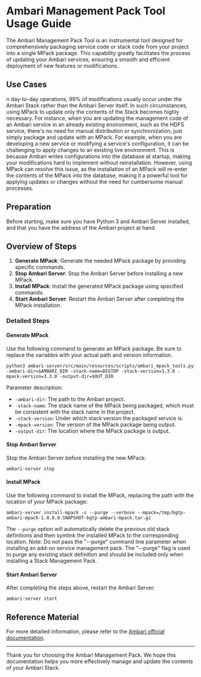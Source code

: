 <!---
   Licensed to the Apache Software Foundation (ASF) under one or more
   contributor license agreements.  See the NOTICE file distributed with
   this work for additional information regarding copyright ownership.
   The ASF licenses this file to You under the Apache License, Version 2.0
   (the "License"); you may not use this file except in compliance with
   the License.  You may obtain a copy of the License at

       http://www.apache.org/licenses/LICENSE-2.0

   Unless required by applicable law or agreed to in writing, software
   distributed under the License is distributed on an "AS IS" BASIS,
   WITHOUT WARRANTIES OR CONDITIONS OF ANY KIND, either express or implied.
   See the License for the specific language governing permissions and
   limitations under the License.
--->
# Ambari Management Pack Tool  Usage Guide

The Ambari Management Pack Tool is an instrumental tool designed for comprehensively packaging service code or stack code from your project into a single MPack package. This capability greatly facilitates the process of updating your Ambari services, ensuring a smooth and efficient deployment of new features or modifications.

## Use Cases
n day-to-day operations, 99% of modifications usually occur under the Ambari Stack rather than the Ambari Server itself. In such circumstances, using MPack to update only the contents of the Stack becomes highly necessary. For instance, when you are updating the management code of an Ambari service in an already existing environment, such as the HDFS service, there's no need for manual distribution or synchronization, just simply package and update with an MPack.
For example, when you are developing a new service or modifying a service's configuration, it can be challenging to apply changes to an existing live environment. This is because Ambari writes configurations into the database at startup, making your modifications hard to implement without reinstallation. However, using MPack can resolve this issue, as the installation of an MPack will re-enter the contents of the MPack into the database, making it a powerful tool for applying updates or changes without the need for cumbersome manual processes.

## Preparation

Before starting, make sure you have Python 3 and Ambari Server installed, and that you have the address of the Ambari project at hand.

## Overview of Steps

1. **Generate MPack**: Generate the needed MPack package by providing specific commands.
2. **Stop Ambari Server**: Stop the Ambari Server before installing a new MPack.
3. **Install MPack**: Install the generated MPack package using specified commands.
4. **Start Ambari Server**: Restart the Ambari Server after completing the MPack installation.

### Detailed Steps

#### Generate MPack

Use the following command to generate an MPack package. Be sure to replace the variables with your actual path and version information.

```shell
python3 ambari-server/src/main/resources/scripts/ambari_mpack_tools.py -ambari-dir=$AMBARI_DIR -stack-name=BIGTOP -stack-version=3.3.0 -mpack-version=3.3.0 -output-dir=$OUT_DIR
```

Parameter description:

- `-ambari-dir`: The path to the Ambari project.
- `-stack-name`: The stack name of the MPack being packaged, which must be consistent with the stack name in the project.
- `-stack-version`: Under which stack version the packaged service is.
- `-mpack-version`: The version of the MPack package being output.
- `-output-dir`: The location where the MPack package is output.

#### Stop Ambari Server

Stop the Ambari Server before installing the new MPack:

```shell
ambari-server stop
```

#### Install MPack

Use the following command to install the MPack, replacing the path with the location of your MPack package:


```shell
ambari-server install-mpack -s --purge --verbose --mpack=/tmp/bgtp-ambari-mpack-1.0.0.0-SNAPSHOT-bgtp-ambari-mpack.tar.gz
```

The `--purge` option will automatically delete the previous old stack definitions and then symlink the installed MPack to the corresponding location.
Note: Do not pass the "--purge" command line parameter when installing an add-on service management pack. The "--purge" flag is used to purge any existing stack definition and should be included only when installing a Stack Management Pack.


#### Start Ambari Server

After completing the steps above, restart the Ambari Server:

```shell
ambari-server start
```

## Reference Material

For more detailed information, please refer to the [Ambari official documentation](https://cwiki.apache.org/confluence/display/AMBARI/Management+Packs#ManagementPacks-ManagementPackStructure).

---
Thank you for choosing the Ambari Management Pack. We hope this documentation helps you more effectively manage and update the contents of your Ambari Stack.